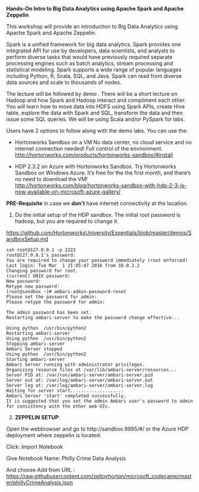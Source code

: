 
**Hands-On Intro to Big Data Analytics using Apache Spark and Apache Zeppelin**


This workshop will provide an introduction to Big Data Analytics using Apache Spark and Apache Zeppelin.

Spark is a unified framework for big data analytics. Spark provides one integrated API for use by developers, data scientists, and analysts to perform diverse tasks that would have previously required separate processing engines such as batch analytics, stream processing and statistical modeling. Spark supports a wide range of popular languages including Python, R, Scala, SQL, and Java. Spark can read from diverse data sources and scale to thousands of nodes.

The lecture will be followed by demo . There will be a short lecture on Hadoop and how Spark and Hadoop interact and compliment each other. You will learn how to move data into HDFS using Spark APIs, create Hive table, explore the data with Spark and SQL, transform the data and then issue some SQL queries. We will be using Scala and/or PySpark for labs.

Users have 2 options to follow along with the demo labs. You can use the:

* Hortonworks Sandbox on a VM No data center, no cloud service and no internet connection needed! Full control of the environment. http://hortonworks.com/products/hortonworks-sandbox/#install

* HDP 2.3.2 on Azure with Hortonworks Sandbox. Try Hortonworks Sandbox on Windows Azure. It’s free for the the first month, and there’s no need to download the VM!
http://hortonworks.com/blog/hortonworks-sandbox-with-hdp-2-3-is-now-available-on-microsoft-azure-gallery/

**PRE-Requisite** in case we **don't** have internet connectivity at the location. 

1) Do the  initial setup of the  HDP sandbox. The initial root password is hadoop, but you are required to change it.

https://github.com/HortonworksUniversity/Essentials/blob/master/demos/SandboxSetup.md


    ssh root@127.0.0.1 -p 2222
    root@127.0.0.1's password: 
    You are required to change your password immediately (root enforced)
    Last login: Tue Mar  1 21:05:47 2016 from 10.0.2.2
    Changing password for root.
    (current) UNIX password: 
    New password: 
    Retype new password: 
    [root@sandbox ~]# ambari-admin-password-reset
    Please set the password for admin: 
    Please retype the password for admin: 
    
    The admin password has been set.
    Restarting ambari-server to make the password change effective...
    
    Using python  /usr/bin/python2
    Restarting ambari-server
    Using python  /usr/bin/python2
    Stopping ambari-server
    Ambari Server stopped
    Using python  /usr/bin/python2
    Starting ambari-server
    Ambari Server running with administrator privileges.
    Organizing resource files at /var/lib/ambari-server/resources...
    Server PID at: /var/run/ambari-server/ambari-server.pid
    Server out at: /var/log/ambari-server/ambari-server.out
    Server log at: /var/log/ambari-server/ambari-server.log
    Waiting for server start....................
    Ambari Server 'start' completed successfully.
    It is suggested that you set the admin Ambari user's password to admin for consistency with the other web UIs.

2) **ZEPPELIN SETUP**:

Open the webbrowser and go to http://sandbox:9995/#/ or the Azure HDP deployment where zeppelin is located:

Click: Import Notebook

Give Notebook Name: Philly Crime Data Analysis

And choose Add from URL :  
https://raw.githubusercontent.com/zeltovhorton/microsoft_codecamp/master/phillyCrimeAnalysis.json



